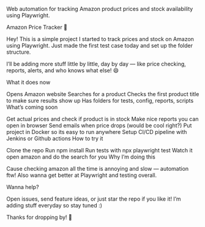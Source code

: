 Web automation for tracking Amazon product prices and stock availability using Playwright.


Amazon Price Tracker 🚀

Hey! This is a simple project I started to track prices and stock on Amazon using Playwright.
Just made the first test case today and set up the folder structure.

I’ll be adding more stuff little by little, day by day — like price checking, reports, alerts, and who knows what else! 😄

What it does now

Opens Amazon website
Searches for a product
Checks the first product title to make sure results show up
Has folders for tests, config, reports, scripts
What’s coming soon

Get actual prices and check if product is in stock
Make nice reports you can open in browser
Send emails when price drops (would be cool right?)
Put project in Docker so its easy to run anywhere
Setup CI/CD pipeline with Jenkins or Github actions
How to try it

Clone the repo
Run npm install
Run tests with npx playwright test
Watch it open amazon and do the search for you
Why I’m doing this

Cause checking amazon all the time is annoying and slow — automation ftw!
Also wanna get better at Playwright and testing overall.

Wanna help?

Open issues, send feature ideas, or just star the repo if you like it!
I’m adding stuff everyday so stay tuned :)

Thanks for dropping by! 🙌
